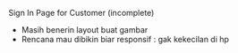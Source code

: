 Sign In Page for Customer (incomplete)
- Masih benerin layout buat gambar
- Rencana mau dibikin biar responsif : gak kekecilan di hp

